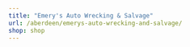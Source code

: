 ```yaml
---
title: "Emery's Auto Wrecking & Salvage"
url: /aberdeen/emerys-auto-wrecking-and-salvage/
shop: shop
---
```

